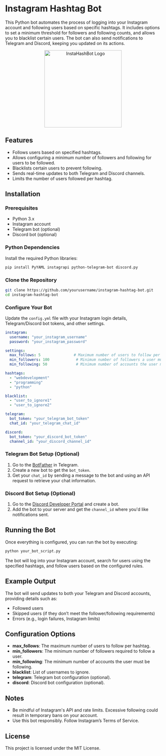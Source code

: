 
# Instagram Hashtag Bot

This Python bot automates the process of logging into your Instagram account and following users based on specific hashtags. It includes options to set a minimum threshold for followers and following counts, and allows you to blacklist certain users. The bot can also send notifications to Telegram and Discord, keeping you updated on its actions.

<p align="center">
  <img src="https://i.imgur.com/uoJtnP6.png" alt="InstaHashBot Logo" width="250"/>
</p>

## Features

- Follows users based on specified hashtags.
- Allows configuring a minimum number of followers and following for users to be followed.
- Blacklists certain users to prevent following.
- Sends real-time updates to both Telegram and Discord channels.
- Limits the number of users followed per hashtag.

## Installation

### Prerequisites

- Python 3.x
- Instagram account
- Telegram bot (optional)
- Discord bot (optional)

### Python Dependencies

Install the required Python libraries:

```bash
pip install PyYAML instagrapi python-telegram-bot discord.py
```

### Clone the Repository

```bash
git clone https://github.com/yourusername/instagram-hashtag-bot.git
cd instagram-hashtag-bot
```

### Configure Your Bot

Update the `config.yml` file with your Instagram login details, Telegram/Discord bot tokens, and other settings.

```yaml
instagram:
  username: "your_instagram_username"
  password: "your_instagram_password"

settings:
  max_follows: 5               # Maximum number of users to follow per hashtag
  min_followers: 100            # Minimum number of followers a user must have
  min_following: 50             # Minimum number of accounts the user must be following

hashtags:
  - "webdevelopment"
  - "programming"
  - "python"

blacklist:
  - "user_to_ignore1"
  - "user_to_ignore2"

telegram:
  bot_token: "your_telegram_bot_token"
  chat_id: "your_telegram_chat_id"

discord:
  bot_token: "your_discord_bot_token"
  channel_id: "your_discord_channel_id"
```

### Telegram Bot Setup (Optional)

1. Go to the [BotFather](https://t.me/botfather) in Telegram.
2. Create a new bot to get the `bot_token`.
3. Get your `chat_id` by sending a message to the bot and using an API request to retrieve your chat information.

### Discord Bot Setup (Optional)

1. Go to the [Discord Developer Portal](https://discord.com/developers/applications) and create a bot.
2. Add the bot to your server and get the `channel_id` where you'd like notifications sent.

## Running the Bot

Once everything is configured, you can run the bot by executing:

```bash
python your_bot_script.py
```

The bot will log into your Instagram account, search for users using the specified hashtags, and follow users based on the configured rules.

## Example Output

The bot will send updates to both your Telegram and Discord accounts, providing details such as:

- Followed users
- Skipped users (if they don’t meet the follower/following requirements)
- Errors (e.g., login failures, Instagram limits)

## Configuration Options

- **max_follows**: The maximum number of users to follow per hashtag.
- **min_followers**: The minimum number of followers required to follow a user.
- **min_following**: The minimum number of accounts the user must be following.
- **blacklist**: List of usernames to ignore.
- **telegram**: Telegram bot configuration (optional).
- **discord**: Discord bot configuration (optional).

## Notes

- Be mindful of Instagram's API and rate limits. Excessive following could result in temporary bans on your account.
- Use this bot responsibly. Follow Instagram’s Terms of Service.

## License

This project is licensed under the MIT License.
